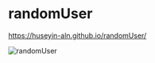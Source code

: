 # randomUser
https://huseyin-aln.github.io/randomUser/

![randomUser](https://user-images.githubusercontent.com/101873227/174169041-40dce5cb-75e3-4648-9a0d-41e5fb109c7a.gif)
